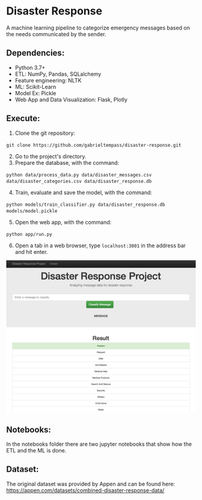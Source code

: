 # Disaster Response

A machine learning pipeline to categorize emergency messages based on the needs communicated by the sender.

## Dependencies:

* Python 3.7+
* ETL: NumPy, Pandas, SQLalchemy
* Feature engineering: NLTK
* ML: Scikit-Learn
* Model Ex: Pickle
* Web App and Data Visualization: Flask, Plotly

## Execute:

1. Clone the git repository:

`git clone https://github.com/gabrieltempass/disaster-response.git`

2. Go to the project's directory.
3. Prepare the database, with the command:

`python data/process_data.py data/disaster_messages.csv data/disaster_categories.csv data/disaster_response.db`

4. Train, evaluate and save the model, with the command:

`python models/train_classifier.py data/disaster_response.db models/model.pickle`

5. Open the web app, with the command:

`python app/run.py`

6. Open a tab in a web browser, type `localhost:3001` in the address bar and hit enter.


![Screenshot](images/screenshot.png)


## Notebooks:

In the notebooks folder there are two jupyter notebooks that show how the ETL and the ML is done.

## Dataset:

The original dataset was provided by Appen and can be found here:
https://appen.com/datasets/combined-disaster-response-data/